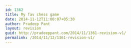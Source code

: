 ```yaml
---
id: 1362
title: My fav chess game
date: 2014-11-12T11:00:07+05:30
author: Pradeep Pant
layout: revision
guid: http://pradeeppant.com/2014/11/1361-revision-v1/
permalink: /2014/11/12/1361-revision-v1/
---
```

